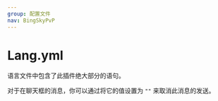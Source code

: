 ```yaml
---
group: 配置文件
nav: BingSkyPvP
---
```


# Lang.yml

语言文件中包含了此插件绝大部分的语句。

对于在聊天框的消息，你可以通过将它的值设置为 `""` 来取消此消息的发送。
